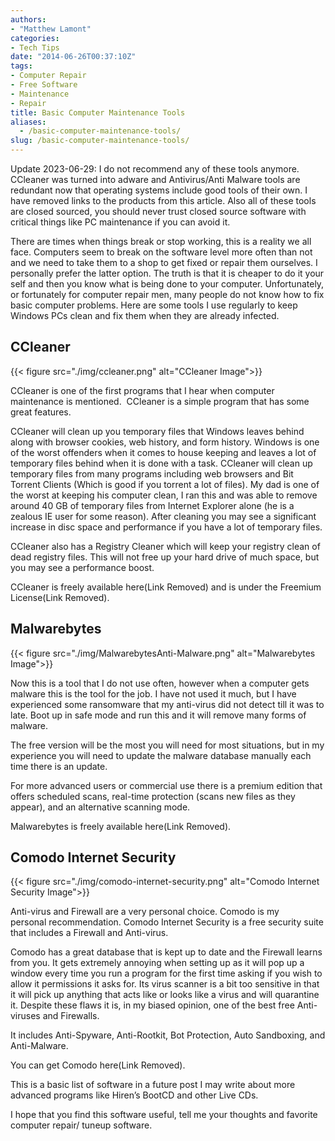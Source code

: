 ```yaml
---
authors: 
- "Matthew Lamont"
categories:
- Tech Tips
date: "2014-06-26T00:37:10Z"
tags:
- Computer Repair
- Free Software
- Maintenance
- Repair
title: Basic Computer Maintenance Tools
aliases:
  - /basic-computer-maintenance-tools/
slug: /basic-computer-maintenance-tools/
---
```


Update 2023-06-29: I do not recommend any of these tools anymore. CCleaner was turned into adware and Antivirus/Anti Malware tools are redundant now that operating systems include good tools of their own. I have removed links to the products from this article. Also all of these tools are closed sourced, you should never trust closed source software with critical things like PC maintenance if you can avoid it.

There are times when things break or stop working, this is a reality we all face. Computers seem to break on the software level more often than not and we need to take them to a shop to get fixed or repair them ourselves. I personally prefer the latter option. The truth is that it is cheaper to do it your self and then you know what is being done to your computer. Unfortunately, or fortunately for computer repair men, many people do not know how to fix basic computer problems. Here are some tools I use regularly to keep Windows PCs clean and fix them when they are already infected.

## CCleaner

{{< figure src="./img/ccleaner.png" alt="CCleaner Image">}}

CCleaner is one of the first programs that I hear when computer maintenance is mentioned.  CCleaner is a simple program that has some great features.

CCleaner will clean up you temporary files that Windows leaves behind along with browser cookies, web history, and form history. Windows is one of the worst offenders when it comes to house keeping and leaves a lot of temporary files behind when it is done with a task. CCleaner will clean up temporary files from many programs including web browsers and Bit Torrent Clients (Which is good if you torrent a lot of files). My dad is one of the worst at keeping his computer clean, I ran this and was able to remove around 40 GB of temporary files from Internet Explorer alone (he is a zealous IE user for some reason). After cleaning you may see a significant increase in disc space and performance if you have a lot of temporary files.

CCleaner also has a Registry Cleaner which will keep your registry clean of dead registry files. This will not free up your hard drive of much space, but you may see a performance boost.

CCleaner is freely available here(Link Removed) and is under the Freemium License(Link Removed).

## Malwarebytes

{{< figure src="./img/MalwarebytesAnti-Malware.png" alt="Malwarebytes Image">}}

Now this is a tool that I do not use often, however when a computer gets malware this is the tool for the job. I have not used it much, but I have experienced some ransomware that my anti-virus did not detect till it was to late. Boot up in safe mode and run this and it will remove many forms of malware.

The free version will be the most you will need for most situations, but in my experience you will need to update the malware database manually each time there is an update.

For more advanced users or commercial use there is a premium edition that offers scheduled scans, real-time protection (scans new files as they appear), and an alternative scanning mode.

Malwarebytes is freely available here(Link Removed).

## Comodo Internet Security

{{< figure src="./img/comodo-internet-security.png" alt="Comodo Internet Security Image">}}

Anti-virus and Firewall are a very personal choice. Comodo is my personal recommendation. Comodo Internet Security is a free security suite that includes a Firewall and Anti-virus.

Comodo has a great database that is kept up to date and the Firewall learns from you. It gets extremely annoying when setting up as it will pop up a window every time you run a program for the first time asking if you wish to allow it permissions it asks for. Its virus scanner is a bit too sensitive in that it will pick up anything that acts like or looks like a virus and will quarantine it. Despite these flaws it is, in my biased opinion, one of the best free Anti-viruses and Firewalls.

It includes Anti-Spyware, Anti-Rootkit, Bot Protection, Auto Sandboxing, and Anti-Malware.

You can get Comodo here(Link Removed).

This is a basic list of software in a future post I may write about more advanced programs like Hiren’s BootCD and other Live CDs.

I hope that you find this software useful, tell me your thoughts and favorite computer repair/ tuneup software.
